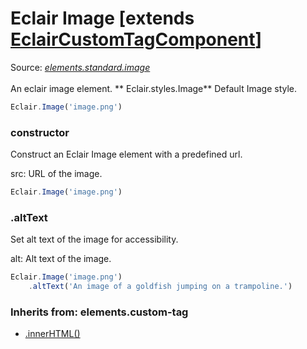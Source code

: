 # Eclair Image [extends [EclairCustomTagComponent](https://github.com/SamGarlick/Eclair/tree/main/docs/elements/custom-tag.md)]
Source: [_elements.standard.image_](https://github.com/SamGarlick/Eclair/tree/main/src/elements/standard/image.js)<br/><br/>
An eclair image element.
**
Eclair.styles.Image**  Default Image style.
```javascript
Eclair.Image('image.png')
```
### constructor
Construct an Eclair Image element with a predefined url.

src: URL of the image.
```javascript
Eclair.Image('image.png')
```
### .altText
Set alt text of the image for accessibility.

alt: Alt text of the image.
```javascript
Eclair.Image('image.png')
    .altText('An image of a goldfish jumping on a trampoline.')
```

### Inherits from: elements.custom-tag
 - [.innerHTML()](https://github.com/SamGarlick/Eclair/tree/main/docs/elements/custom-tag.md#innerHTML)